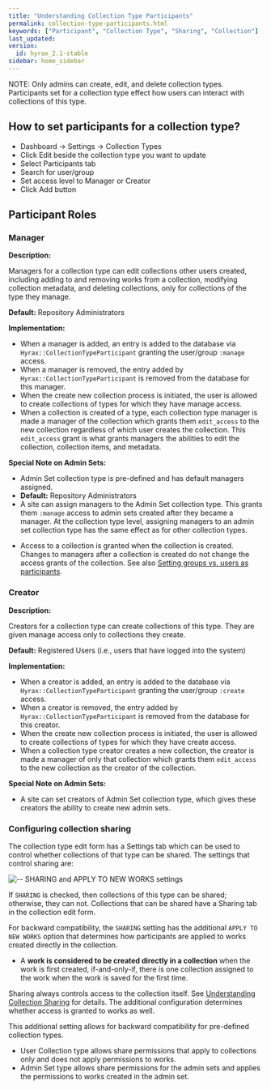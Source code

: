 ```yaml
---
title: "Understanding Collection Type Participants"
permalink: collection-type-participants.html
keywords: ["Participant", "Collection Type", "Sharing", "Collection"]
last_updated:
version:
  id: hyrax_2.1-stable
sidebar: home_sidebar
---
```


NOTE: Only admins can create, edit, and delete collection types. Participants set for a collection type effect how users can interact with collections of this type.

## How to set participants for a collection type?

- Dashboard -> Settings -> Collection Types
- Click Edit beside the collection type you want to update
- Select Participants tab
- Search for user/group
- Set access level to Manager or Creator
- Click Add button

## Participant Roles

### Manager

**Description:**

Managers for a collection type can edit collections other users created, including adding to and removing works from a collection, modifying collection metadata, and deleting collections, only for collections of the type they manage.

**Default:** Repository Administrators

**Implementation:**

- When a manager is added, an entry is added to the database via `Hyrax::CollectionTypeParticipant` granting the user/group `:manage` access.
- When a manager is removed, the entry added by `Hyrax::CollectionTypeParticipant` is removed from the database for this manager.
- When the create new collection process is initiated, the user is allowed to create collections of types for which they have manage access.
- When a collection is created of a type, each collection type manager is made a manager of the collection which grants them `edit_access` to the new collection regardless of which user creates the collection. This `edit_access` grant is what grants managers the abilities to edit the collection, collection items, and metadata.

**Special Note on Admin Sets:**

- Admin Set collection type is pre-defined and has default managers assigned.
- **Default:** Repository Administrators
- A site can assign managers to the Admin Set collection type. This grants them `:manage` access to admin sets created after they became a manager. At the collection type level, assigning managers to an admin set collection type has the same effect as for other collection types.

<ul class='warning'><li>Access to a collection is granted when the collection is created.  Changes to managers after a collection is created do not change the access grants of the collection.  See also <a href="collection-sharing.html#setting-groups-vs-users-as-participants">Setting groups vs. users as participants</a>.</li></ul>

### Creator

**Description:**

Creators for a collection type can create collections of this type. They are given manage access only to collections they create.

**Default:** Registered Users (i.e., users that have logged into the system)

**Implementation:**

- When a creator is added, an entry is added to the database via `Hyrax::CollectionTypeParticipant` granting the user/group `:create` access.
- When a creator is removed, the entry added by `Hyrax::CollectionTypeParticipant` is removed from the database for this creator.
- When the create new collection process is initiated, the user is allowed to create collections of types for which they have create access.
- When a collection type creator creates a new collection, the creator is made a manager of only that collection which grants them `edit_access` to the new collection as the creator of the collection.

**Special Note on Admin Sets:**

- A site can set creators of Admin Set collection type, which gives these creators the ability to create new admin sets.

### Configuring collection sharing

The collection type edit form has a Settings tab which can be used to control whether collections of that type can be shared. The settings that control sharing are:

![-- SHARING and APPLY TO NEW WORKS settings](images\screenshots\collection-types-sharing-settings.png)

If `SHARING` is checked, then collections of this type can be shared; otherwise, they can not. Collections that can be shared have a Sharing tab in the collection edit form.

For backward compatibility, the `SHARING` setting has the additional `APPLY TO NEW WORKS` option that determines how participants are applied to works created directly in the collection.

<ul class='info'><li>A <b>work is considered to be created directly in a collection</b> when the work is first created, if-and-only-if, there is one collection assigned to the work when the work is saved for the first time.</li></ul>

Sharing always controls access to the collection itself. See [Understanding Collection Sharing](collection-sharing.html#understanding-collection-sharing) for details. The additional configuration determines whether access is granted to works as well.

This additional setting allows for backward compatibility for pre-defined collection types.

- User Collection type allows share permissions that apply to collections only and does not apply permissions to works.
- Admin Set type allows share permissions for the admin sets and applies the permissions to works created in the admin set.
